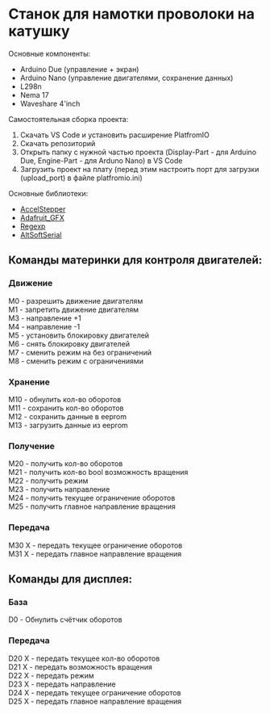 # Станок для намотки проволоки на катушку

Основные компоненты: 
- Arduino Due (управление + экран)
- Arduino Nano (управление двигателями, сохранение данных)
- L298n
- Nema 17
- Waveshare 4'inch

Самостоятельная сборка проекта:
1. Скачать VS Code и установить расширение PlatfromIO
2. Скачать репозиторий
3. Открыть папку с нужной частью проекта (Display-Part - для Arduino Due, Engine-Part - для Arduno Nano) в VS Code
4. Загрузить проект на плату (перед этим настроить порт для загрузки (upload_port) в файле platfromio.ini)

Основные библиотеки:
- [AccelStepper](https://github.com/adafruit/AccelStepper "AccelStepper")
- [Adafruit_GFX](https://github.com/adafruit/Adafruit-GFX-Library "Adafruit_GFX")
- [Regexp](https://github.com/nickgammon/Regexp "Regexp")
- [AltSoftSerial](https://github.com/PaulStoffregen/AltSoftSerial "AltSoftSerial")


## Команды материнки для контроля двигателей:
### Движение
M0 - разрешить движение двигателям \
M1 - запретить движение двигателям \
M3 - направление +1 \
M4 - направление -1 \
M5 - установить блокировку двигателей \
M6 - снять блокировку двигателей \
M7 - сменить режим на без ограничений \
M8 - сменить режим с ограничениями
### Хранение
M10 - обнулить кол-во оборотов \
M11 - сохранить кол-во оборотов \
M12 - сохранить данные в eeprom \
M13 - загрузить данные из eeprom
### Получение
M20 - получить кол-во оборотов \
M21 - получить кол-во bool возможность вращения \
M22 - получить режим \
M23 - получить направление \
M24 - получить текущее ограничение оборотов \
M25 - получить главное направление вращения
### Передача
M30 X - передать текущее ограничение оборотов \
M31 X - передать главное направление вращения

## Команды для дисплея:
### База
D0 - Обнулить счётчик оборотов
### Передача
D20 X - передать текущее кол-во оборотов \
D21 X - передать возможность вращения \
D22 X - передать режим \
D23 X - передать направление \
D24 X - передать текущее ограничение оборотов \
D25 X - передать главное направление вращения
